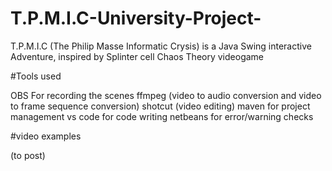 # T.P.M.I.C-University-Project-
T.P.M.I.C (The Philip Masse Informatic Crysis) is a Java Swing interactive Adventure, inspired by Splinter cell Chaos Theory videogame

#Tools used

OBS For recording the scenes
ffmpeg (video to audio conversion and video to frame sequence conversion)
shotcut (video editing)
maven for project management
vs code for code writing
netbeans for error/warning checks

#video examples

(to post)

